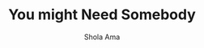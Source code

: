 ---
layout: post
title: You might Need Somebody
author: Shola Ama
language: "Français"
image:
  artist: shola-ama.png
---